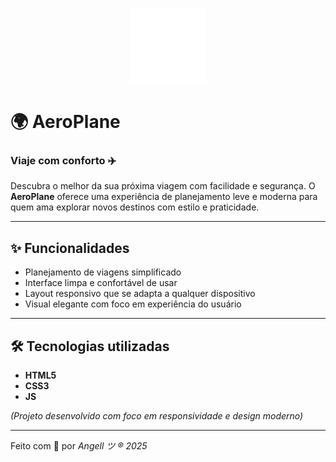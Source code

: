 <p align="center">
  <img src="images/logotipo.png" alt="Logo AeroPlane" width="120"/>
</p>

# 🌍 AeroPlane

### Viaje com conforto ✈️

Descubra o melhor da sua próxima viagem com facilidade e segurança. O **AeroPlane** oferece uma experiência de planejamento leve e moderna para quem ama explorar novos destinos com estilo e praticidade.

---

## ✨ Funcionalidades

- Planejamento de viagens simplificado
- Interface limpa e confortável de usar
- Layout responsivo que se adapta a qualquer dispositivo
- Visual elegante com foco em experiência do usuário

---

## 🛠 Tecnologias utilizadas

- **HTML5**
- **CSS3**
- **JS**

*(Projeto desenvolvido com foco em responsividade e design moderno)*

---

Feito com 💖 por *Angell ツ ® 2025*
